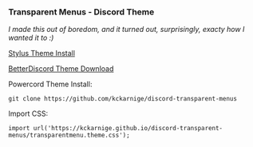 ### Transparent Menus - Discord Theme

*I made this out of boredom, and it turned out, surprisingly, exacty how I wanted it to :)*


[Stylus Theme Install](https://github.com/kckarnige/discord-transparent-menus/raw/main/index.user.css)

[BetterDiscord Theme Download](https://betterdiscord.net/ghdl/?url=https://raw.githubusercontent.com/kckarnige/discord-transparent-menus/main/transparentmenu.theme.css)

Powercord Theme Install:

```git clone https://github.com/kckarnige/discord-transparent-menus```

Import CSS:

```import url('https://kckarnige.github.io/discord-transparent-menus/transparentmenu.theme.css');```
